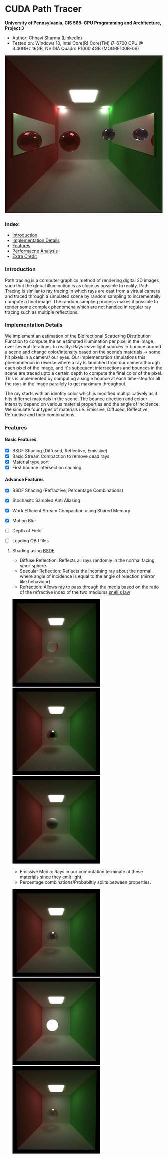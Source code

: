 CUDA Path Tracer
================

**University of Pennsylvania, CIS 565: GPU Programming and Architecture, Project 3**


* Author: Chhavi Sharma ([LinkedIn](https://www.linkedin.com/in/chhavi275/))
* Tested on: Windows 10, Intel Core(R) Core(TM) i7-6700 CPU @ 3.40GHz 16GB, 
             NVIDIA Quadro P1000 4GB (MOORE100B-06)


 <p align="center">
  <img src="img/cornell_cover.png">
</p>


### Index

- [Introduction](  )
- [Implementation Details]( )
- [Features]( )
- [Performacne Analysis]( )
- [Extra Credit]( )


### Introduction 

Path tracing is a computer graphics method of rendering digital 3D images such that the global illumination is as close as possible to reality. Path Tracing is similar to ray tracing in which rays are cast from a virtual camera and traced through a simulated scene by random sampling to incrementally compute a final image. The random sampling process makes it possible to render some complex phenomena which are not handled in regular ray tracing such as multiple reflections.

### Implementation Details
We implement an estimation of the Bidirectional Scattering Distribution Function to compute the an estimated illumination per pixel in the image over several iterations. In reality: Rays leave light sources -> bounce around a scene and change color/intensity based on the scene’s materials -> some hit pixels in a camera/ our eyes. Our implementation simulations this phenomnenon in reverse where a ray is launched from our camera thorugh each pixel of the image, and it's subequent intersections and bounces in the scene are traced upto a certain depth to compute the final color of the pixel. 
This is implemented by computing a single bounce at each time-step for all the rays in the image parallely to get maximum throughput.  

The ray starts with an identity color which is modified multiplicatively as it hits differnet materials in the scene.
The bounce direction and colour intensity depend on various material properties and the angle of incidence. We simulate four types of materials i.e. Emissive, Diffused, Reflective, Refractive and their combinations.

### Features

#### Basic Features
   - [x] BSDF Shading (Diffused, Reflective, Emissive)
   - [x] Basic Stream Compaction to remove dead rays 
   - [x] Material type sort 
   - [x] First bounce intersection caching 
#### Advance Features
   - [x] BSDF Shading (Refractive, Percentage Combinations)
   - [x] Stochasitc Sampled Anti Aliasing
   - [x] Work Efficient Stream Compaction usnig Shared Memory 
   - [x] Motion Blur
   - [ ] Depth of Field
   - [ ] Loading OBJ files


1. Shading using [BSDF](https://en.wikipedia.org/wiki/Bidirectional_scattering_distribution_function)
      - Diffuse Reflection: Reflects all rays randomly in the normal facing semi-sphere.
      - Specular Reflection: Reflects the incoming ray about the normal where angle of incidence is equal to the angle of relection (mirror like behaviour).
      - Refraction: Allows ray to pass through the media based on the ratio of the refractive index of the two mediums [snell's law](https://en.wikipedia.org/wiki/Snell%27s_law)

      <p float="left">
        <img src="build/cornell_refraction.png" width="280" alt="Refraction" />
        <img src="build/cornell_reflection.png" width="280" alt="Reflection"/>
        <img src="build/cornell_diffuese.png" width="280" alt="Diffuese"/>   
      </p>      

      - Emissive Media: Rays in our computation terminate at these materials since they emit light.
      - Percentage combinations/Probabiltiy splits between properties.   

      <p float="left">
        <img src="build/cornell_Refract-Reflect-50-50.png" width="280" alt="Refract-Reflect-50-50" />
        <img src="build/cornell_emmisive.png" width="280" alt="Emmisive" />
        <img src="build/cornell_70-30_ref_rel.png" width="280" alt="Refract-Reflect-30-70" />
      </p> 

